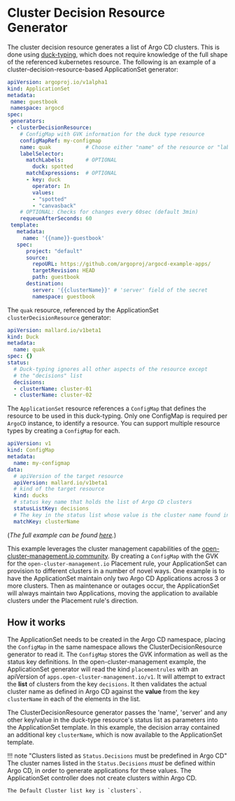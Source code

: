 # Cluster Decision Resource Generator

The cluster decision resource generates a list of Argo CD clusters. This is done using [duck-typing](https://pkg.go.dev/knative.dev/pkg/apis/duck), which does not require knowledge of the full shape of the referenced kubernetes resource. The following is an example of a cluster-decision-resource-based ApplicationSet generator:
```yaml
apiVersion: argoproj.io/v1alpha1
kind: ApplicationSet
metadata:
 name: guestbook
 namespace: argocd
spec:
 generators:
 - clusterDecisionResource:
    # ConfigMap with GVK information for the duck type resource
    configMapRef: my-configmap  
    name: quak           # Choose either "name" of the resource or "labelSelector"
    labelSelector:
      matchLabels:       # OPTIONAL
        duck: spotted
      matchExpressions:  # OPTIONAL
      - key: duck
        operator: In
        values:
        - "spotted"
        - "canvasback"   
    # OPTIONAL: Checks for changes every 60sec (default 3min)
    requeueAfterSeconds: 60
 template:
   metadata:
     name: '{{name}}-guestbook'
   spec:
      project: "default"
      source:
        repoURL: https://github.com/argoproj/argocd-example-apps/
        targetRevision: HEAD
        path: guestbook
      destination:
        server: '{{clusterName}}' # 'server' field of the secret
        namespace: guestbook
```
The `quak` resource, referenced by the ApplicationSet `clusterDecisionResource` generator:
```yaml
apiVersion: mallard.io/v1beta1
kind: Duck
metadata:
  name: quak
spec: {}
status:
  # Duck-typing ignores all other aspects of the resource except 
  # the "decisions" list
  decisions:
  - clusterName: cluster-01
  - clusterName: cluster-02
```
The `ApplicationSet` resource references a `ConfigMap` that defines the resource to be used in this duck-typing. Only one ConfigMap is required per `ArgoCD` instance, to identify a resource. You can support multiple resource types by creating a `ConfigMap` for each.
```yaml
apiVersion: v1
kind: ConfigMap
metadata:
  name: my-configmap
data:
  # apiVersion of the target resource
  apiVersion: mallard.io/v1beta1  
  # kind of the target resource
  kind: ducks
  # status key name that holds the list of Argo CD clusters
  statusListKey: decisions
  # The key in the status list whose value is the cluster name found in Argo CD
  matchKey: clusterName
```

(*The full example can be found [here](https://github.com/argoproj/argo-cd/tree/master/applicationset/examples/clusterDecisionResource).*)

This example leverages the cluster management capabilities of the [open-cluster-management.io community](https://open-cluster-management.io/). By creating a `ConfigMap` with the GVK for the `open-cluster-management.io` Placement rule, your ApplicationSet can provision to different clusters in a number of novel ways. One example is to have the ApplicationSet maintain only two Argo CD Applications across 3 or more clusters. Then as maintenance or outages occur, the ApplicationSet will always maintain two Applications, moving the application to available clusters under the Placement rule's direction. 

## How it works
The ApplicationSet needs to be created in the Argo CD namespace, placing the `ConfigMap` in the same namespace allows the ClusterDecisionResource generator to read it. The `ConfigMap` stores the GVK information as well as the status key definitions.  In the open-cluster-management example, the ApplicationSet generator will read the kind `placementrules` with an apiVersion of `apps.open-cluster-management.io/v1`. It will attempt to extract the **list** of clusters from the key `decisions`. It then validates the actual cluster name as defined in Argo CD against the **value** from the key `clusterName` in each of the elements in the list.

The ClusterDecisionResource generator passes the 'name', 'server' and any other key/value in the duck-type resource's status list as parameters into the ApplicationSet template. In this example, the decision array contained an additional key `clusterName`, which is now available to the ApplicationSet template.

!!! note "Clusters listed as `Status.Decisions` must be predefined in Argo CD"
    The cluster names listed in the `Status.Decisions` *must* be defined within Argo CD, in order to generate applications for these values. The ApplicationSet controller does not create clusters within Argo CD.

    The Default Cluster list key is `clusters`.